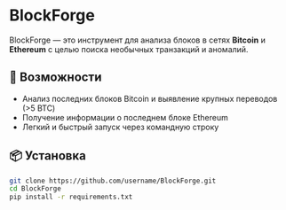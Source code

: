 # BlockForge

BlockForge — это инструмент для анализа блоков в сетях **Bitcoin** и **Ethereum** с целью поиска необычных транзакций и аномалий.

## 🚀 Возможности
- Анализ последних блоков Bitcoin и выявление крупных переводов (>5 BTC)
- Получение информации о последнем блоке Ethereum
- Легкий и быстрый запуск через командную строку

## 📦 Установка
```bash
git clone https://github.com/username/BlockForge.git
cd BlockForge
pip install -r requirements.txt
